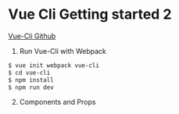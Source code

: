 # Vue Cli Getting started 2

[Vue-Cli Github](https://github.com/vuejs/vue-cli)


1. Run Vue-Cli with Webpack
```bash
$ vue init webpack vue-cli
$ cd vue-cli
$ npm install
$ npm run dev
```

2. Components and Props
